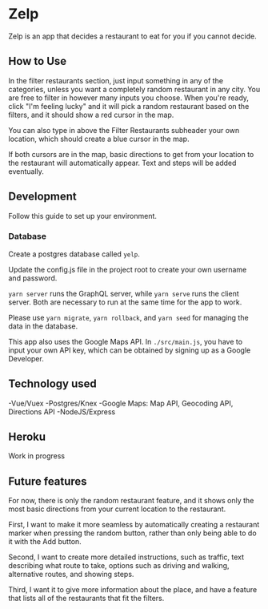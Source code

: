 # Zelp

Zelp is an app that decides a restaurant to eat for you if you cannot decide.


## How to Use

In the filter restaurants section, just input something in any of the categories, unless you want a completely random restaurant in any city. You are free to filter in however many inputs you choose. When you're ready, click "I'm feeling lucky" and it will pick a random restaurant based on the filters, and it should show a red cursor in the map. 

You can also type in above the Filter Restaurants subheader your own location, which should create a blue cursor in the map. 

If both cursors are in the map, basic directions to get from your location to the restaurant will automatically appear. Text and steps will be added eventually.



## Development

Follow this guide to set up your environment.

### Database

Create a postgres database called `yelp`.

Update the config.js file in the project root to create your own username and password.

`yarn server` runs the GraphQL server, while `yarn serve` runs the client server. Both are necessary to run at the same time for the app to work.

Please use `yarn migrate`, `yarn rollback`, and `yarn seed` for managing the data in the database.

This app also uses the Google Maps API. In `./src/main.js`, you have to input your own API key, which can be obtained by signing up as a Google Developer.

## Technology used

-Vue/Vuex
-Postgres/Knex
-Google Maps: Map API, Geocoding API, Directions API
-NodeJS/Express


## Heroku

Work in progress

## Future features

For now, there is only the random restaurant feature, and it shows only the most basic directions from your current location to the restaurant.

First, I want to make it more seamless by automatically creating a restaurant marker when pressing the random button, rather than only being able to do it with the Add button.

Second, I want to create more detailed instructions, such as traffic, text describing what route to take, options such as driving and walking, alternative routes, and showing steps.

Third, I want it to give more information about the place, and have a feature that lists all of the restaurants that fit the filters.
